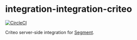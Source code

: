 # integration-integration-criteo

[![CircleCI](https://circleci.com/gh/segment-integrations/integration-integration-criteo.svg?style=shield&circle-token=c83d911adacf67fbee61d8a66ca9dd31cbfa3305)](https://circleci.com/gh/segment-integrations/integration-integration-criteo)
  
Criteo server-side integration for [Segment](https://segment.com).
